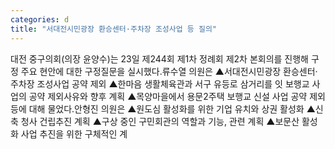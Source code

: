```yaml
---
categories: d
title: "서대전시민광장 환승센터·주차장 조성사업 등 질의"
---
```

대전 중구의회(의장 윤양수)는 23일 제244회 제1차 정례회 제2차 본회의를 진행해 구정 주요 현안에 대한 구정질문을 실시했다.류수열 의원은 ▲서대전시민광장 환승센터·주차장 조성사업 공약 제외 ▲한마음 생활체육관과 서구 유등로 삼거리를 잇 보행교 사업의 공약 제외사유와 향후 계획 ▲목양마을에서 용문2주택 보행교 신설 사업 공약 제외 등에 대해 물었다.안형진 의원은 ▲원도심 활성화를 위한 기업 유치와 상권 활성화 ▲신축 청사 건립추진 계획 ▲구상 중인 구민회관의 역할과 기능, 관련 계획 ▲보문산 활성화 사업 추진을 위한 구체적인 계